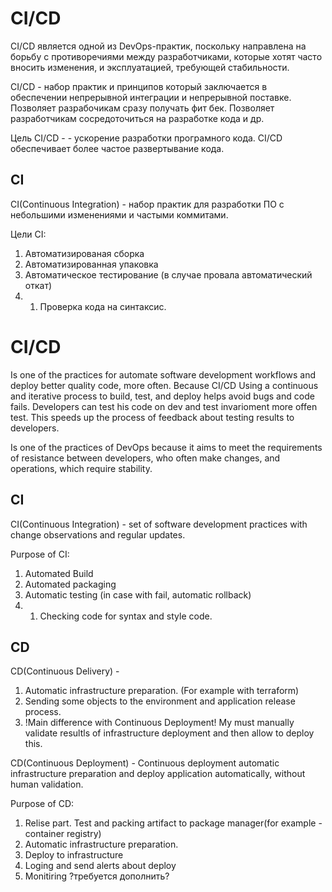 # CI/CD

CI/CD является одной из DevOps-практик, поскольку направлена на борьбу с противоречиями между разработчиками, которые хотят часто вносить изменения, и эксплуатацией, требующей стабильности.

CI/CD - набор практик и принципов который заключается в обеспечении непрерывной интеграции и непрерывной поставке. Позволяет разрабочикам сразу получать фит бек. Позволяет разработчикам сосредоточиться на разработке кода и др.

Цель CI/CD - - ускорение разработки програмного кода. CI/CD обеспечивает более частое развертывание кода.

## CI

CI(Continuous Integration) -  набор практик для разработки ПО с небольшими изменениями и частыми коммитами.

Цели CI:
1. Автоматизированая сборка
2. Автоматизированная упаковка
3. Автоматическое тестирование (в случае провала автоматический откат)
3. 1. Проверка кода на синтаксис.

# CI/CD 

Is one of the practices for automate software development workflows and deploy better quality code, more often. Because CI/CD Using a continuous and iterative process to build, test, and deploy helps avoid bugs and code fails. 
Developers can test his code on dev and test invarioment more offen test. This speeds up the process of feedback about testing results to developers.

Is one of the practices of DevOps because it aims to meet the requirements of resistance between developers, who often make changes, and operations, which require stability.


## CI

CI(Continuous Integration) -  set of software development practices with change observations and regular updates.

Purpose of CI:
1. Automated Build
2. Automated packaging
3. Automatic testing (in case with fail, automatic rollback)
3. 1. Checking code for syntax and style code.



## CD

CD(Continuous Delivery) -
1. Automatic infrastructure preparation. (For example with terraform)
2. Sending some objects to the environment and application release process. 
3. !Main difference with Continuous Deployment! My must manually validate resultls of infrastructure deployment and then allow to deploy this.

CD(Continuous Deployment) - Continuous deployment automatic infrastructure preparation and deploy application automatically, without human validation. 

Purpose of CD:

1. Relise part. Test and packing artifact to package manager(for example - container registry)  
2. Automatic infrastructure preparation.
3. Deploy to infrastructure
4. Loging and send alerts about deploy
5. Monitiring
?требуется дополнить?

